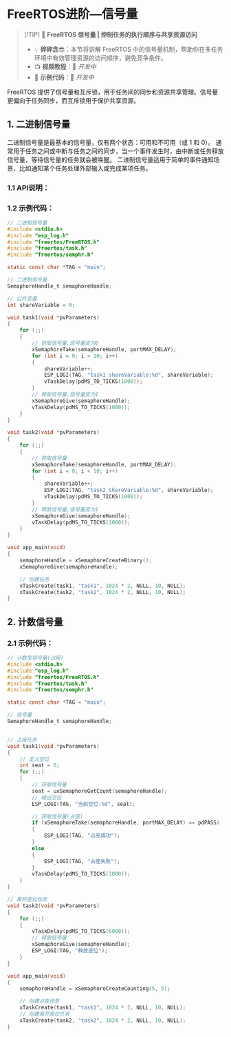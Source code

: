 # FreeRTOS进阶—信号量

> [!TIP] 🚀 **FreeRTOS 信号量 | 控制任务的执行顺序与共享资源访问**  
> - 💡 **碎碎念**😎：本节将讲解 FreeRTOS 中的信号量机制，帮助你在多任务环境中有效管理资源的访问顺序，避免竞争条件。  
> - 📺 **视频教程**：🚧 *开发中*  
> - 💾 **示例代码**：🚧 *开发中*


FreeRTOS 提供了信号量和互斥锁，用于任务间的同步和资源共享管理。信号量更偏向于任务同步，而互斥锁用于保护共享资源。
## 1. 二进制信号量

二进制信号量是最基本的信号量，仅有两个状态：可用和不可用（或 1 和 0）。
通常用于任务之间或中断与任务之间的同步，当一个事件发生时，由中断或任务释放信号量，等待信号量的任务就会被唤醒。
二进制信号量适用于简单的事件通知场景，比如通知某个任务处理外部输入或完成某项任务。

### 1.1 API说明：

### 1.2 示例代码：

```c
// 二进制信号量
#include <stdio.h>
#include "esp_log.h"
#include "freertos/FreeRTOS.h"
#include "freertos/task.h"
#include "freertos/semphr.h"

static const char *TAG = "main";

// 二进制信号量
SemaphoreHandle_t semaphoreHandle;

// 公共变量
int shareVariable = 0;

void task1(void *pvParameters)
{
    for (;;)
    {
        // 获取信号量,信号量变为0
        xSemaphoreTake(semaphoreHandle, portMAX_DELAY);
        for (int i = 0; i < 10; i++)
        {
            shareVariable++;
            ESP_LOGI(TAG, "task1 shareVariable:%d", shareVariable);
            vTaskDelay(pdMS_TO_TICKS(1000));
        }
        // 释放信号量,信号量变为1
        xSemaphoreGive(semaphoreHandle);
        vTaskDelay(pdMS_TO_TICKS(1000));
    }
}

void task2(void *pvParameters)
{
    for (;;)
    {
        // 获取信号量
        xSemaphoreTake(semaphoreHandle, portMAX_DELAY);
        for (int i = 0; i < 10; i++)
        {
            shareVariable++;
            ESP_LOGI(TAG, "task2 shareVariable:%d", shareVariable);
            vTaskDelay(pdMS_TO_TICKS(1000));
        }
        // 释放信号量,信号量变为1
        xSemaphoreGive(semaphoreHandle);
        vTaskDelay(pdMS_TO_TICKS(1000));
    }
}

void app_main(void)
{
    semaphoreHandle = xSemaphoreCreateBinary();
    xSemaphoreGive(semaphoreHandle);

    // 创建任务
    xTaskCreate(task1, "task1", 1024 * 2, NULL, 10, NULL);
    xTaskCreate(task2, "task2", 1024 * 2, NULL, 10, NULL);
}
```

## 2. 计数信号量

### 2.1 示例代码：

```c
// 计数型信号量(占座)
#include <stdio.h>
#include "esp_log.h"
#include "freertos/FreeRTOS.h"
#include "freertos/task.h"
#include "freertos/semphr.h"

static const char *TAG = "main";

// 信号量
SemaphoreHandle_t semaphoreHandle;


// 占座任务
void task1(void *pvParameters)
{
    // 定义空位
    int seat = 0;
    for (;;)
    {
        // 获取信号量
        seat = uxSemaphoreGetCount(semaphoreHandle);
        // 输出空位
        ESP_LOGI(TAG, "当前空位:%d", seat);

        // 获取信号量(占座)
        if (xSemaphoreTake(semaphoreHandle, portMAX_DELAY) == pdPASS)
        {
            ESP_LOGI(TAG, "占座成功");
        }
        else
        {
            ESP_LOGI(TAG, "占座失败");
        }
        vTaskDelay(pdMS_TO_TICKS(1000));
    }
}

// 离开座位任务
void task2(void *pvParameters)
{
    for (;;)
    {
        vTaskDelay(pdMS_TO_TICKS(6000));
        // 释放信号量
        xSemaphoreGive(semaphoreHandle);
        ESP_LOGI(TAG, "释放座位");
    }
}

void app_main(void)
{
    semaphoreHandle = xSemaphoreCreateCounting(5, 5);

    // 创建占座任务
    xTaskCreate(task1, "task1", 1024 * 2, NULL, 10, NULL);
    // 创建离开座位任务
    xTaskCreate(task2, "task2", 1024 * 2, NULL, 10, NULL);
}

```
